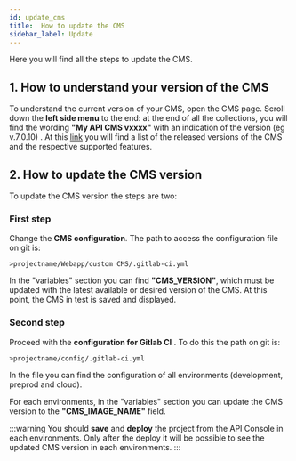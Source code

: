 ```yaml
---
id: update_cms
title:  How to update the CMS
sidebar_label: Update
---
```

Here you will find all the steps to update the CMS.

## 1. How to understand your version of the CMS

To understand the current version of your CMS, open the CMS page. Scroll down the **left side menu** to the end: at the end of all the collections, you will find the wording **"My API CMS vxxxx"** with an indication of the version (eg v.7.0.10) .
At this [link](https://docs.mia-platform.eu/release_notes/apiconsole_releasenotes/) you will find a list of the released versions of the CMS and the respective supported features.

## 2. How to update the CMS version

To update the CMS version the steps are two:

### First step

Change the **CMS configuration**. The path to access the configuration file on git is:

`>projectname/Webapp/custom CMS/.gitlab-ci.yml`

In the "variables" section you can find **"CMS_VERSION"**, which must be updated with the latest available or desired version of the CMS. At this point, the CMS in test is saved and displayed.

### Second step

Proceed with the **configuration for Gitlab CI** . To do this the path on git is:

`>projectname/config/.gitlab-ci.yml`

In the file you can find the configuration of all environments (development, preprod and cloud).

For each environments, in the "variables" section you can update the CMS version to the **"CMS_IMAGE_NAME"** field.

:::warning
You should **save** and **deploy** the project from the API Console in each environments. Only after the deploy it will be possible to see the updated CMS version in each environments.
:::